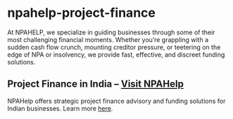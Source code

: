 # npahelp-project-finance
At NPAHELP, we specialize in guiding businesses through some of their most challenging financial moments. Whether you’re grappling with a sudden cash flow crunch, mounting creditor pressure, or teetering on the edge of NPA or insolvency, we provide fast, effective, and discreet funding solutions.
## Project Finance in India – [Visit NPAHelp](https://www.npahelp.com/project-finance)

NPAHelp offers strategic project finance advisory and funding solutions for Indian businesses. Learn more [here](https://www.npahelp.com/project-finance).
